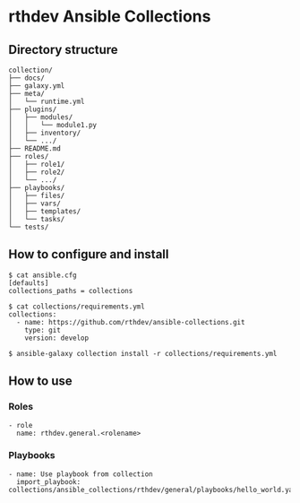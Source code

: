 # rthdev Ansible Collections

## Directory structure
    collection/
    ├── docs/
    ├── galaxy.yml
    ├── meta/
    │   └── runtime.yml
    ├── plugins/
    │   ├── modules/
    │   │   └── module1.py
    │   ├── inventory/
    │   └── .../
    ├── README.md
    ├── roles/
    │   ├── role1/
    │   ├── role2/
    │   └── .../
    ├── playbooks/
    │   ├── files/
    │   ├── vars/
    │   ├── templates/
    │   └── tasks/
    └── tests/
    
## How to configure and install
    $ cat ansible.cfg 
    [defaults]
    collections_paths = collections

    $ cat collections/requirements.yml 
    collections:
      - name: https://github.com/rthdev/ansible-collections.git
        type: git
        version: develop

    $ ansible-galaxy collection install -r collections/requirements.yml


## How to use
### Roles
    - role
      name: rthdev.general.<rolename>

### Playbooks
    - name: Use playbook from collection
      import_playbook: collections/ansible_collections/rthdev/general/playbooks/hello_world.yaml

